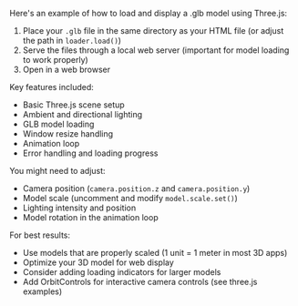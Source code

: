 Here's an example of how to load and display a .glb model using Three.js:

1. Place your `.glb` file in the same directory as your HTML file (or adjust the path in `loader.load()`)
2. Serve the files through a local web server (important for model loading to work properly)
3. Open in a web browser

Key features included:
- Basic Three.js scene setup
- Ambient and directional lighting
- GLB model loading
- Window resize handling
- Animation loop
- Error handling and loading progress

You might need to adjust:
- Camera position (`camera.position.z` and `camera.position.y`)
- Model scale (uncomment and modify `model.scale.set()`)
- Lighting intensity and position
- Model rotation in the animation loop

For best results:
- Use models that are properly scaled (1 unit = 1 meter in most 3D apps)
- Optimize your 3D model for web display
- Consider adding loading indicators for larger models
- Add OrbitControls for interactive camera controls (see three.js examples)
